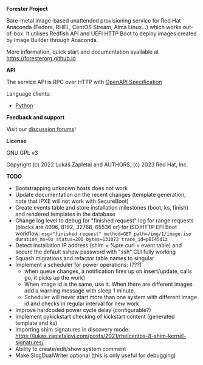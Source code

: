 **Forester Project**

Bare-metal image-based unattended provisioning service for Red Hat Anaconda
(Fedora, RHEL, CentOS Stream, Alma Linux...) which works out-of-box. It
utilises Redfish API and UEFI HTTP Boot to deploy images created by Image
Builder through Anaconda.

More information, quick start and documentation available at
https://foresterorg.github.io

**API**

The service API is RPC over HTTP with [OpenAPI Specification](https://redocly.github.io/redoc/?url=https://raw.githubusercontent.com/foresterorg/forester/main/openapi.gen.yaml)

Language clients:

* [Python](https://github.com/foresterorg/forester-client-python)

**Feedback and support**

Visit our [discussion forums](https://github.com/foresterorg/forester/discussions)!

**License**

GNU GPL v3

Copyright (c) 2022 Lukáš Zapletal and AUTHORS, (c) 2023 Red Hat, Inc.

**TODO**

* Bootstrapping unknown hosts does not work
* Update documentation on the recent changes (template generation, note that iPXE will not work with SecureBoot)
* Create events table and store installation milestones (boot, ks, finish) and rendered templates in the database
* Change log level to debug for "finished request" log for range requests (blocks are 4096, 8192, 32768, 65536 or) for ISO HTTP EFI Boot workflow: `msg="finished request" method=GET path=/img/1/image.iso duration_ms=0s status=206 bytes=131072 trace_id=pBI45d1z`
* Detect installation IP address (shim + %pre curl + event table) and secure the default sshpw password with "ssh" CLI fully working
* Squash migrations and refactor table names to singular
* Implement a scheduler for power operations: (???)
  * when queue changes, a notification fires up on insert/update, calls go, it picks up the work)
  * When image id is the same, use it. When there are different images add a warning message with sleep 1 minute.
  * Scheduler will never start more than one system with different image id and checks in regular interval for new work
* Improve hardcoded power cycle delay (configurable?)
* Implement pykickstart checking of kickstart content (generated template and ks)
* Importing shim signatures in discovery mode: https://lukas.zapletalovi.com/posts/2021/rhelcentos-8-shim-kernel-signatures/
* Ability to create/edit/show system comment
* Make SlogDualWriter optional (this is only useful for debugging)
